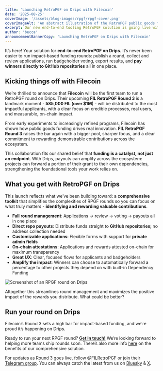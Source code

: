 ```yaml
---
title: 'Launching RetroPGF on Drips with Filecoin'
date: '2025-08-25'
coverImage: '/assets/blog-images/rpgf/rpgf-cover.png'
coverImageAlt: 'An abstract illustration of the RetroPGF public goods funding mechanism.'
excerpt: Our new end-to-end tooling RetroPGF solution is going live with Filecoin's largest round to date.
author: 'becca'
announcementBannerCopy: 'Launching RetroPGF on Drips with Filecoin'
---
```


It’s here\! Your solution for **end-to-end RetroPGF on Drips**. It’s never been easier to run impact-based funding rounds: publish a round, collect and review applications, run badgeholder voting, export results, and **pay winners directly to GitHub repositories** all in one place.

## **Kicking things off with Filecoin**

We’re thrilled to announce that **Filecoin** will be the first team to run a RetroPGF round on Drips. Their upcoming **FIL RetroPGF Round 3** is a landmark moment \- **585,000 FIL (over $1M)** \- will be distributed to the most impactful applicants, with a clear focus on credible processes, real users, and measurable, on-chain impact.

From early experiments to increasingly refined programs, Filecoin has shown how public goods funding drives real innovation. **FIL RetroPGF Round 3** raises the bar again with a bigger pool, sharper focus, and a clear commitment to rewarding demonstrable contributions across the ecosystem.

This collaboration fits our shared belief that **funding is a catalyst, not just an endpoint**. With Drips, payouts can amplify across the ecosystem: projects can forward a portion of their grant to their own dependencies, strengthening the foundational tools your work relies on.

## **What you get with RetroPGF on Drips**

This launch reflects what we’ve been building toward: a **comprehensive toolkit** that simplifies the complexities of RPGF rounds so you can focus on what truly matters \- **identifying and rewarding valuable contributions**.

- **Full round management**: Applications → review → voting → payouts all in one place
- **Direct repo payouts**: Distribute funds straight to **GitHub repositories**; no address collection needed
- **Customizable applications**: Flexible forms with support for **private admin fields**
- **On-chain attestations**: Applications and rewards attested on-chain for maximum transparency
- **Great UX**: Clear, focused flows for applicants and badgeholders
- **Amplify the impact**: Winners can choose to automatically forward a percentage to other projects they depend on with built-in Dependency Funding

![Screenshot of an RPGF round on Drips](/assets/blog-images/rpgf/rpgf-home.png)

Altogether this streamlines round management and maximizes the positive impact of the rewards you distribute. What could be better?

## **Run your round on Drips**

Filecoin’s Round 3 sets a high bar for impact-based funding, and we’re proud it’s happening on Drips.

Ready to run your next RPGF round? [**Get in touch\!**](https://drips-network.notion.site/1e4c52c9599781b5a0aeca3e8eb1b3e4) We’re looking forward to helping more teams ship rounds soon. There’s also more info [here](https://www.drips.network/solutions/retro-pgf) on the benefits of our comprehensive solution.

For updates as Round 3 goes live, follow [@FILRetroPGF](https://x.com/FILRetroPGF) or join their [Telegram group](https://t.me/+haan_QdnllYyZmE1). You can always catch the latest from us on [Bluesky](https://bsky.app/profile/drips.network) & [X](https://x.com/dripsnetwork).
